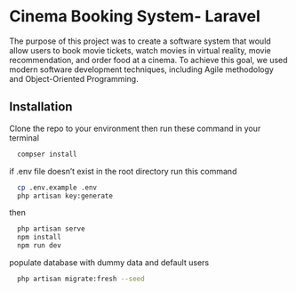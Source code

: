 
# Cinema Booking System- Laravel

The purpose of this project was to create a software system that would allow users to book movie tickets, watch movies in virtual reality, movie recommendation, and order food at a cinema. To achieve this goal, we used modern software development techniques, including Agile methodology and Object-Oriented Programming.



## Installation

Clone the repo to your environment then run these command in your terminal

```bash
  compser install
```
if .env file doesn’t exist in the root directory run this command
```bash
  cp .env.example .env
  php artisan key:generate
```
then 
```bash
  php artisan serve
  npm install
  npm run dev
```
populate database with dummy data and default users
```bash
  php artisan migrate:fresh --seed
```
    